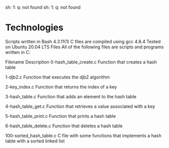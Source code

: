 sh: 1: q: not found
sh: 1: q: not found

# Technologies
Scripts written in Bash 4.3.11(1)
C files are compiled using gcc 4.8.4
Tested on Ubuntu 20.04 LTS
Files
All of the following files are scripts and programs written in C:

Filename	Description
0-hash_table_create.c	Function that creates a hash table

1-djb2.c	Function that executes the djb2 algorithm

2-key_index.c	Function that returns the index of a key

3-hash_table.c	Function that adds an element to the hash table

4-hash_table_get.c	Function that retrieves a value associated with a key

5-hash_table_print.c	Function that prints a hash table

6-hash_table_delete.c	Function that deletes a hash table

100-sorted_hash_table.c	C file with some functions that implements a hash table with a sorted linked list
